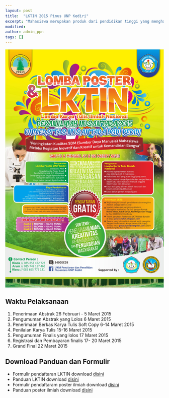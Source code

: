 ```yaml
---
layout: post
title:  "LKTIN 2015 Pinus UNP Kediri"
excerpt: "Mahasiswa merupakan produk dari pendidikan tinggi yang menghasilkan lulusan yang mempunyai sikap kecendekiawanan. Sikap tersebut meliputi sikap sebagai penemu, pemadu, penerap, serta sebagai pengembang IPTEKS. Untuk itu, mahasiswa yang merupakan salah satu kelompok masyarakat ilmiah harus mempunyai ciri kehidupan akademis yang dinamis."
modified: 
author: admin_ppn
tags: []
---
```



![Poster](../images/lktin-pinus.jpg)

## Waktu Pelaksanaan

1. Penerimaan Abstrak 26 Februari - 5 Maret 2015
1. Pengumuman Abstrak yang Lolos  6 Maret 2015
1. Penerimaan Berkas Karya Tulis Soft Copy 6-14 Maret 2015
1. Penilaian Karya Tulis 15-16 Maret 2015
1. Pengumuman Finalis yang lolos 17 Maret 2015
1. Registrasi dan Pembayaran finalis 17- 20 Maret 2015
1. Grand Final 22 Maret 2015

## Download Panduan dan Formulir

* Formulir pendaftaran LKTIN download [disini](https://www.dropbox.com/s/8o8uhpg42i0kpvn/Formulir%20LKTIN.pdf?dl=0)
* Panduan LKTIN download [disini](/files/panduan-lktin-pinus.pdf)
* Formulir pendaftaram poster ilmiah download [disini](https://www.dropbox.com/s/0p9p9c1n0eud6to/Formulir%20Poster.pdf?dl=0)
* Panduan poster ilmiah download [disini](https://www.dropbox.com/s/g8qar0hbqpqd3s0/PANDUAN%20lomba%20poster.pdf?dl=0)
